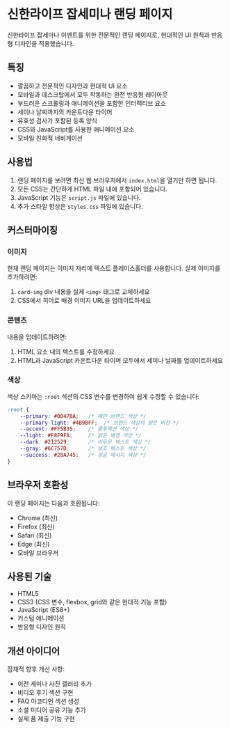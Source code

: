 # 신한라이프 잡세미나 랜딩 페이지

신한라이프 잡세미나 이벤트를 위한 전문적인 랜딩 페이지로, 현대적인 UI 원칙과 반응형 디자인을 적용했습니다.

## 특징

- 깔끔하고 전문적인 디자인과 현대적 UI 요소
- 모바일과 데스크탑에서 모두 작동하는 완전 반응형 레이아웃
- 부드러운 스크롤링과 애니메이션을 포함한 인터랙티브 요소
- 세미나 날짜까지의 카운트다운 타이머
- 유효성 검사가 포함된 등록 양식
- CSS와 JavaScript를 사용한 애니메이션 요소
- 모바일 친화적 네비게이션

## 사용법

1. 랜딩 페이지를 보려면 최신 웹 브라우저에서 `index.html`을 열기만 하면 됩니다.
2. 모든 CSS는 간단하게 HTML 파일 내에 포함되어 있습니다.
3. JavaScript 기능은 `script.js` 파일에 있습니다.
4. 추가 스타일 향상은 `styles.css` 파일에 있습니다.

## 커스터마이징

### 이미지

현재 랜딩 페이지는 이미지 자리에 텍스트 플레이스홀더를 사용합니다. 실제 이미지를 추가하려면:

1. `card-img` div 내용을 실제 `<img>` 태그로 교체하세요
2. CSS에서 히어로 배경 이미지 URL을 업데이트하세요

### 콘텐츠

내용을 업데이트하려면:

1. HTML 요소 내의 텍스트를 수정하세요
2. HTML과 JavaScript 카운트다운 타이머 모두에서 세미나 날짜를 업데이트하세요

### 색상

색상 스키마는 `:root` 섹션의 CSS 변수를 변경하여 쉽게 수정할 수 있습니다:

```css
:root {
    --primary: #0047BA;   /* 메인 브랜드 색상 */
    --primary-light: #4B9BFF;  /* 브랜드 색상의 밝은 버전 */
    --accent: #FF5B35;    /* 콜투액션 색상 */
    --light: #F8F9FA;     /* 밝은 배경 색상 */
    --dark: #212529;      /* 어두운 텍스트 색상 */
    --gray: #6C757D;      /* 보조 텍스트 색상 */
    --success: #28A745;   /* 성공 메시지 색상 */
}
```

## 브라우저 호환성

이 랜딩 페이지는 다음과 호환됩니다:
- Chrome (최신)
- Firefox (최신)
- Safari (최신)
- Edge (최신)
- 모바일 브라우저

## 사용된 기술

- HTML5
- CSS3 (CSS 변수, flexbox, grid와 같은 현대적 기능 포함)
- JavaScript (ES6+)
- 커스텀 애니메이션
- 반응형 디자인 원칙

## 개선 아이디어

잠재적 향후 개선 사항:
- 이전 세미나 사진 갤러리 추가
- 비디오 후기 섹션 구현
- FAQ 아코디언 섹션 생성
- 소셜 미디어 공유 기능 추가
- 실제 폼 제출 기능 구현

